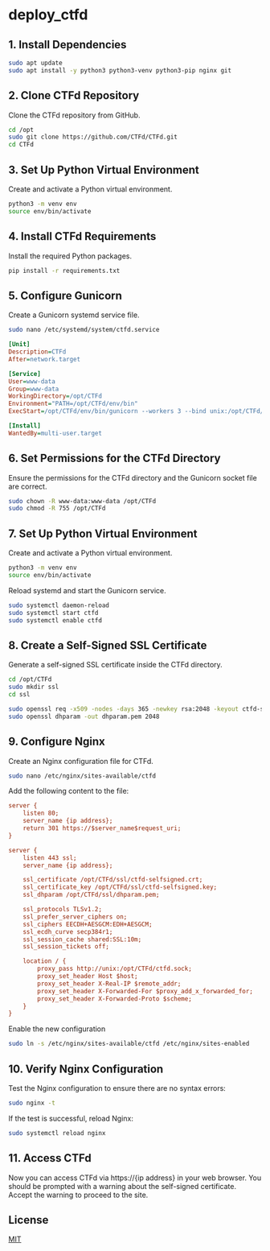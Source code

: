 # deploy_ctfd


## 1. Install Dependencies
```bash
sudo apt update
sudo apt install -y python3 python3-venv python3-pip nginx git
```

## 2. Clone CTFd Repository
Clone the CTFd repository from GitHub.
```bash
cd /opt
sudo git clone https://github.com/CTFd/CTFd.git
cd CTFd
```

## 3. Set Up Python Virtual Environment
Create and activate a Python virtual environment.

```bash
python3 -m venv env
source env/bin/activate
```

## 4. Install CTFd Requirements
Install the required Python packages.

```bash
pip install -r requirements.txt
```

## 5. Configure Gunicorn
Create a Gunicorn systemd service file.

```bash
sudo nano /etc/systemd/system/ctfd.service
```
```ini
[Unit]
Description=CTFd
After=network.target

[Service]
User=www-data
Group=www-data
WorkingDirectory=/opt/CTFd
Environment="PATH=/opt/CTFd/env/bin"
ExecStart=/opt/CTFd/env/bin/gunicorn --workers 3 --bind unix:/opt/CTFd/ctfd.sock "CTFd:create_app()"

[Install]
WantedBy=multi-user.target

```


## 6. Set Permissions for the CTFd Directory
Ensure the permissions for the CTFd directory and the Gunicorn socket file are correct.
```bash
sudo chown -R www-data:www-data /opt/CTFd
sudo chmod -R 755 /opt/CTFd
```

## 7. Set Up Python Virtual Environment
Create and activate a Python virtual environment.

```bash
python3 -m venv env
source env/bin/activate
```
Reload systemd and start the Gunicorn service.


```bash
sudo systemctl daemon-reload
sudo systemctl start ctfd
sudo systemctl enable ctfd
```

## 8. Create a Self-Signed SSL Certificate

Generate a self-signed SSL certificate inside the CTFd directory.
```bash
cd /opt/CTFd
sudo mkdir ssl
cd ssl

sudo openssl req -x509 -nodes -days 365 -newkey rsa:2048 -keyout ctfd-selfsigned.key -out ctfd-selfsigned.crt
sudo openssl dhparam -out dhparam.pem 2048
```

## 9. Configure Nginx
Create an Nginx configuration file for CTFd.

```sh
sudo nano /etc/nginx/sites-available/ctfd
```

Add the following content to the file:
```ini
server {
    listen 80;
    server_name {ip address};
    return 301 https://$server_name$request_uri;
}

server {
    listen 443 ssl;
    server_name {ip address};

    ssl_certificate /opt/CTFd/ssl/ctfd-selfsigned.crt;
    ssl_certificate_key /opt/CTFd/ssl/ctfd-selfsigned.key;
    ssl_dhparam /opt/CTFd/ssl/dhparam.pem;

    ssl_protocols TLSv1.2;
    ssl_prefer_server_ciphers on;
    ssl_ciphers EECDH+AESGCM:EDH+AESGCM;
    ssl_ecdh_curve secp384r1;
    ssl_session_cache shared:SSL:10m;
    ssl_session_tickets off;

    location / {
        proxy_pass http://unix:/opt/CTFd/ctfd.sock;
        proxy_set_header Host $host;
        proxy_set_header X-Real-IP $remote_addr;
        proxy_set_header X-Forwarded-For $proxy_add_x_forwarded_for;
        proxy_set_header X-Forwarded-Proto $scheme;
    }
}

```

Enable the new configuration
```bash 
sudo ln -s /etc/nginx/sites-available/ctfd /etc/nginx/sites-enabled
```

## 10. Verify Nginx Configuration
Test the Nginx configuration to ensure there are no syntax errors:

```bash 
sudo nginx -t
```

If the test is successful, reload Nginx:
```bash 
sudo systemctl reload nginx
```

## 11. Access CTFd
Now you can access CTFd via https://{ip address} in your web browser. You should be prompted with a warning about the self-signed certificate. Accept the warning to proceed to the site.

## License
[MIT](https://choosealicense.com/licenses/mit/)
